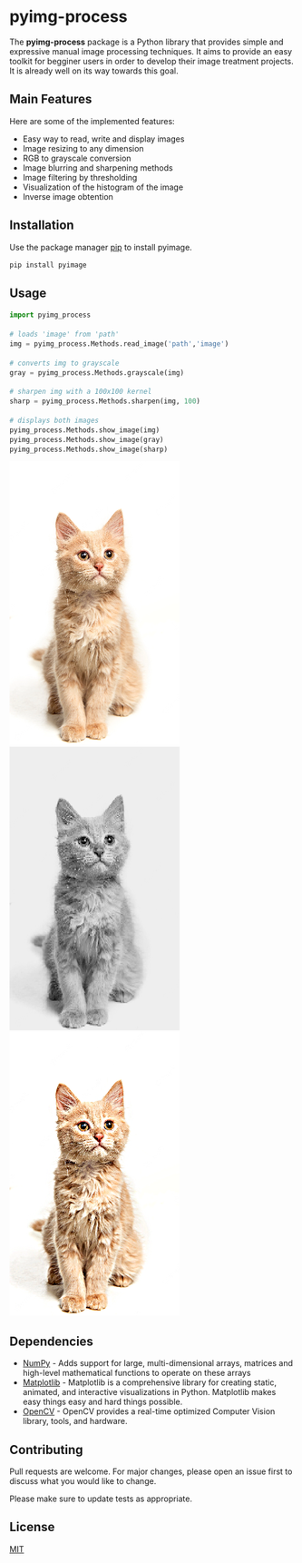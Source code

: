 # pyimg-process

The **pyimg-process** package is a Python library that provides simple and expressive manual image processing techniques. It aims to provide an easy toolkit for begginer users in order to develop their image treatment projects. It is already well on its way towards this goal.


## Main Features

Here are some of the implemented features: 

- Easy way to read, write and display images
- Image resizing to any dimension
- RGB to grayscale conversion
- Image blurring and sharpening methods
- Image filtering by thresholding
- Visualization of the histogram of the image
- Inverse image obtention

## Installation

Use the package manager [pip](https://pip.pypa.io/en/stable/) to install pyimage.

```bash
pip install pyimage
```

## Usage

```python
import pyimg_process

# loads 'image' from 'path'
img = pyimg_process.Methods.read_image('path','image')

# converts img to grayscale
gray = pyimg_process.Methods.grayscale(img)

# sharpen img with a 100x100 kernel
sharp = pyimg_process.Methods.sharpen(img, 100)

# displays both images
pyimg_process.Methods.show_image(img)
pyimg_process.Methods.show_image(gray)
pyimg_process.Methods.show_image(sharp)
```
![Original image](https://github.com/jonamelibia/pyimg-process/blob/main/examples/cat_resized.png?raw=true "Original image")
![Image on grayscale](https://github.com/jonamelibia/pyimg-process/blob/main/examples/cat_grayscale.png?raw=true "Image on grayscale")
![Image sharpened](https://github.com/jonamelibia/pyimg-process/blob/main/examples/cat_sharpened.png?raw=true "Image sharpened")

## Dependencies
- [NumPy](https://numpy.org/) - Adds support for large, multi-dimensional arrays, matrices and high-level mathematical functions to operate on these arrays
- [Matplotlib](https://matplotlib.org) - Matplotlib is a comprehensive library for creating static, animated, and interactive visualizations in Python. Matplotlib makes easy things easy and hard things possible.
- [OpenCV](https://docs.opencv.org/4.x/d6/d00/tutorial_py_root.html) - OpenCV provides a real-time optimized Computer Vision library, tools, and hardware.

## Contributing
Pull requests are welcome. For major changes, please open an issue first to discuss what you would like to change.

Please make sure to update tests as appropriate.

## License
[MIT](https://choosealicense.com/licenses/mit/)
